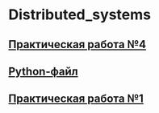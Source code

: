 # Distributed_systems

## [Практическая работа №4](/Пр4.docx)

## [Python-файл](/Пр4_.ipynb)

## [Практическая работа №1](/Пр1.docx)
